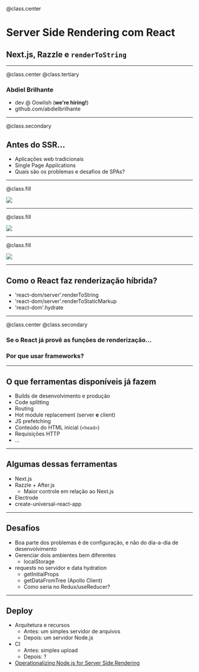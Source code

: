 @class.center

# Server Side Rendering com React
## Next.js, Razzle e `renderToString`

---

@class.center
@class.tertiary

### Abdiel Brilhante

- dev @ Oowlish (**we're hiring!**)
- github.com/abdielbrilhante

---

@class.secondary

## Antes do SSR...

- Aplicações web tradicionais
- Single Page Applications
- Quais são os problemas e desafios de SPAs?

---

@class.fill

![](/images/csr_ssr.png)

---

@class.fill

![](/images/medium.png)

---

@class.fill

![](/images/hybrid.png)

---

## Como o React faz renderização híbrida?

- 'react-dom/server'.renderToString
- 'react-dom/server'.renderToStaticMarkup
- 'react-dom'.hydrate

---

@class.center
@class.secondary

### Se o React já provê as funções de renderização...
### Por que usar frameworks?

---

## O que ferramentas disponíveis já fazem

- Builds de desenvolvimento e produção
- Code splitting
- Routing
- Hot module replacement (server **e** client)
- JS prefetching
- Conteúdo do HTML inicial (`<head>`)
- Requisições HTTP
- ...

---

## Algumas dessas ferramentas

- Next.js
- Razzle + After.js
  - Maior controle em relação ao Next.js
- Electrode
- create-universal-react-app

---

## Desafios

- Boa parte dos problemas é de configuração, e não do dia-a-dia de desenvolvimento
- Gerenciar dois ambientes bem diferentes
  + localStorage
- requests no servidor e data hydration
  + getInitialProps
  + getDataFromTree (Apollo Client)
  + Como seria no Redux/useReducer?

---

## Deploy

- Arquitetura e recursos
  + Antes: um simples servidor de arquivos
  + Depois: um servidor Node.js
- CI
  + Antes: simples upload
  + Depois: ?
- [Operationalizing Node.js for Server Side Rendering](https://medium.com/airbnb-engineering/operationalizing-node-js-for-server-side-rendering-c5ba718acfc9)
